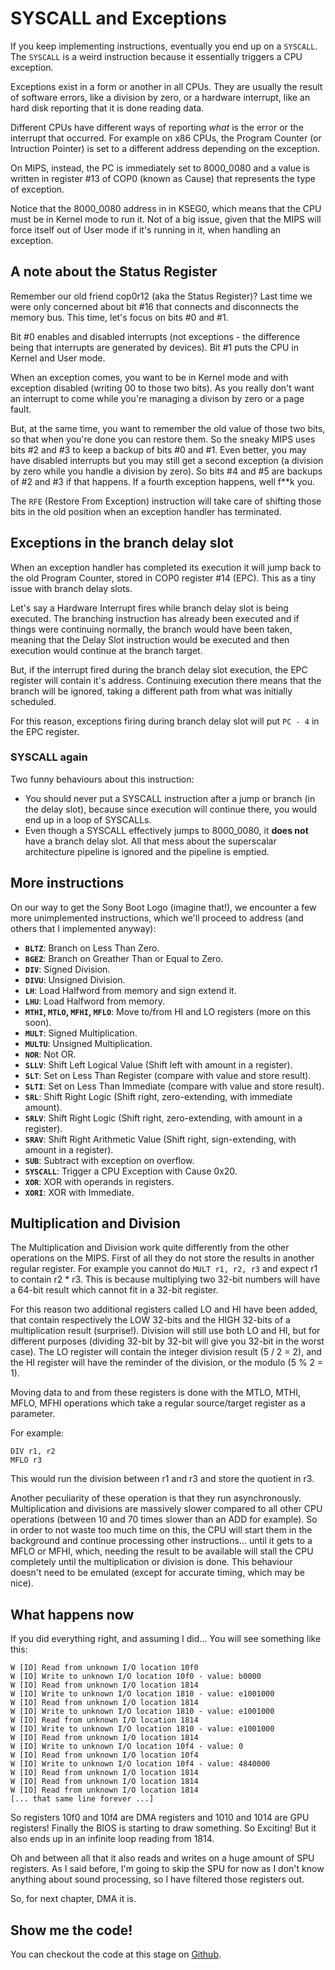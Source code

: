 # SYSCALL and Exceptions

If you keep implementing instructions, eventually you end up on a `SYSCALL`. The `SYSCALL` is a weird instruction because it essentially triggers a CPU exception.

Exceptions exist in a form or another in all CPUs. They are usually the result of software errors, like a division by zero, or a hardware interrupt, like an hard disk reporting that it is done reading data.

Different CPUs have different ways of reporting _what_ is the error or the interrupt that occurred. For example on x86 CPUs, the Program Counter (or Intruction Pointer) is set to a different address depending on the exception.

On MIPS, instead, the PC is immediately set to 8000_0080 and a value is written in register #13 of COP0 (known as Cause) that represents the type of exception.

Notice that the 8000_0080 address in in KSEG0, which means that the CPU must be in Kernel mode to run it. Not of a big issue, given that the MIPS will force itself out of User mode if it's running in it, when handling an exception.

## A note about the Status Register

Remember our old friend cop0r12 (aka the Status Register)? Last time we were only concerned about bit #16 that connects and disconnects the memory bus. This time, let's focus on bits #0 and #1.

Bit #0 enables and disabled interrupts (not exceptions - the difference being that interrupts are generated by devices).
Bit #1 puts the CPU in Kernel and User mode.

When an exception comes, you want to be in Kernel mode and with exception disabled (writing 00 to those two bits). As you really don't want an interrupt to come while you're managing a divison by zero or a page fault.

But, at the same time, you want to remember the old value of those two bits, so that when you're done you can restore them. So the sneaky MIPS uses bits #2 and #3 to keep a backup of bits #0 and #1. Even better, you may have disabled interrupts but you may still get a second exception (a division by zero while you handle a division by zero). So bits #4 and #5 are backups of #2 and #3 if that happens. If a fourth exception happens, well f\*\*k you.

The `RFE` (Restore From Exception) instruction will take care of shifting those bits in the old position when an exception handler has terminated.

## Exceptions in the branch delay slot

When an exception handler has completed its execution it will jump back to the old Program Counter, stored in COP0 register #14 (EPC). This as a tiny issue with branch delay slots.

Let's say a Hardware Interrupt fires while branch delay slot is being executed. The branching instruction has already been executed and if things were continuing normally, the branch would have been taken, meaning that the Delay Slot instruction would be executed and then execution would continue at the branch target.

But, if the interrupt fired during the branch delay slot execution, the EPC register will contain it's address. Continuing execution there means that the branch will be ignored, taking a different path from what was initially scheduled.

For this reason, exceptions firing during branch delay slot will put `PC - 4` in the EPC register.

### SYSCALL again

Two funny behaviours about this instruction:

* You should never put a SYSCALL instruction after a jump or branch (in the delay slot), because since execution will continue there, you would end up in a loop of SYSCALLs.
* Even though a SYSCALL effectively jumps to 8000_0080, it **does not** have a branch delay slot. All that mess about the superscalar architecture pipeline is ignored and the pipeline is emptied.

## More instructions

On our way to get the Sony Boot Logo (imagine that!), we encounter a few more unimplemented instructions, which we'll proceed to address (and others that I implemented anyway):

* **`BLTZ`**: Branch on Less Than Zero.
* **`BGEZ`**: Branch on Greather Than or Equal to Zero.
* **`DIV`**: Signed Division.
* **`DIVU`**: Unsigned Division.
* **`LH`**: Load Halfword from memory and sign extend it.
* **`LHU`**: Load Halfword from memory.
* **`MTHI`, `MTLO`, `MFHI`, `MFLO`**: Move to/from HI and LO registers (more on this soon).
* **`MULT`**: Signed Multiplication.
* **`MULTU`**: Unsigned Multiplication.
* **`NOR`**: Not OR.
* **`SLLV`**: Shift Left Logical Value (Shift left with amount in a register).
* **`SLT`**: Set on Less Than Register (compare with value and store result).
* **`SLTI`**: Set on Less Than Immediate (compare with value and store result).
* **`SRL`**: Shift Right Logic (Shift right, zero-extending, with immediate amount).
* **`SRLV`**: Shift Right Logic (Shift right, zero-extending, with amount in a register).
* **`SRAV`**: Shift Right Arithmetic Value (Shift right, sign-extending, with amount in a register).
* **`SUB`**: Subtract with exception on overflow.
* **`SYSCALL`**: Trigger a CPU Exception with Cause 0x20.
* **`XOR`**: XOR with operands in registers.
* **`XORI`**: XOR with Immediate.

## Multiplication and Division

The Multiplication and Division work quite differently from the other operations on the MIPS. First of all they do not store the results in another regular register. For example you cannot do `MULT r1, r2, r3` and expect r1 to contain r2 * r3. This is because multiplying two 32-bit numbers will have a 64-bit result which cannot fit in a 32-bit register.

For this reason two additional registers called LO and HI have been added, that contain respectively the LOW 32-bits and the HIGH 32-bits of a multiplication result (surprise!). Division will still use both LO and HI, but for different purposes (dividing 32-bit by 32-bit will give you 32-bit in the worst case). The LO register will contain the integer division result (5 / 2 = 2), and the HI register will have the reminder of the division, or the modulo (5 % 2 = 1).

Moving data to and from these registers is done with the MTLO, MTHI, MFLO, MFHI operations which take a regular source/target register as a parameter.

For example:

~~~
DIV r1, r2
MFLO r3
~~~

This would run the division between r1 and r3 and store the quotient in r3.

Another peculiarity of these operation is that they run asynchronously. Multiplication and divisions are massively slower compared to all other CPU operations (between 10 and 70 times slower than an ADD for example). So in order to not waste too much time on this, the CPU will start them in the background and continue processing other instructions... until it gets to a MFLO or MFHI, which, needing the result to be available will stall the CPU completely until the multiplication or division is done. This behaviour doesn't need to be emulated (except for accurate timing, which may be nice).

## What happens now

If you did everything right, and assuming I did... You will see something like this:

~~~
W [IO] Read from unknown I/O location 10f0
W [IO] Write to unknown I/O location 10f0 - value: b0000
W [IO] Read from unknown I/O location 1814
W [IO] Write to unknown I/O location 1810 - value: e1001000
W [IO] Read from unknown I/O location 1814
W [IO] Write to unknown I/O location 1810 - value: e1001000
W [IO] Read from unknown I/O location 1814
W [IO] Write to unknown I/O location 1810 - value: e1001000
W [IO] Read from unknown I/O location 1814
W [IO] Write to unknown I/O location 10f4 - value: 0
W [IO] Read from unknown I/O location 10f4
W [IO] Write to unknown I/O location 10f4 - value: 4840000
W [IO] Read from unknown I/O location 1814
W [IO] Read from unknown I/O location 1814
W [IO] Read from unknown I/O location 1814
[... that same line forever ...]
~~~

So registers 10f0 and 10f4 are DMA registers and 1010 and 1014 are GPU registers! Finally the BIOS is starting to draw something. So Exciting! But it also ends up in an infinite loop reading from 1814.

Oh and between all that it also reads and writes on a huge amount of SPU registers. As I said before, I'm going to skip the SPU for now as I don't know anything about sound processing, so I have filtered those registers out.

So, for next chapter, DMA it is.

## Show me the code!

You can checkout the code at this stage on [Github](https://github.com/aomega08/psemu/tree/18063e1efa867b0f2108c6b8e33ee72962edddcd).
